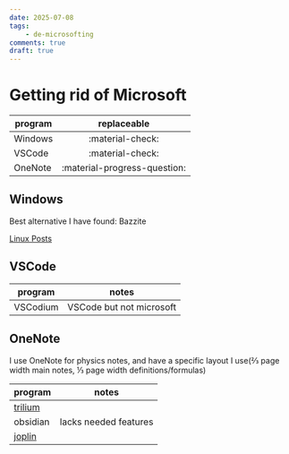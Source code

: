 ```yaml
---
date: 2025-07-08
tags:
    - de-microsofting
comments: true
draft: true
---
```

# Getting rid of Microsoft
<!-- more -->
| program |    replaceable    |
| ------- |:-----------------:|
| Windows | :material-check:  |
| VSCode  | :material-check:  |
| OneNote | :material-progress-question: |

## Windows
Best alternative I have found: Bazzite

[Linux Posts](/blog/category/linux/)

## VSCode
| program  | notes |
| -------- | ----- | 
| VSCodium | VSCode but not microsoft

## OneNote
I use OneNote for physics notes, and have a specific layout I use(⅔ page width main notes, ⅓ page width definitions/formulas)

| program  | notes |
| -------- | ----- |
| [trilium](https://github.com/TriliumNext/Trilium?tab=readme-ov-file)  |  |
| obsidian | lacks needed features |
| [joplin](https://joplinapp.org/)   |